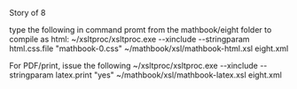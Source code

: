 Story of 8


type the following in command promt from the mathbook/eight folder to compile as html: 
    ~/xsltproc/xsltproc.exe  --xinclude --stringparam html.css.file "mathbook-0.css"  ~/mathbook/xsl/mathbook-html.xsl eight.xml   

For PDF/print, issue the following 
    ~/xsltproc/xsltproc.exe --xinclude --stringparam latex.print "yes" ~/mathbook/xsl/mathbook-latex.xsl eight.xml 
